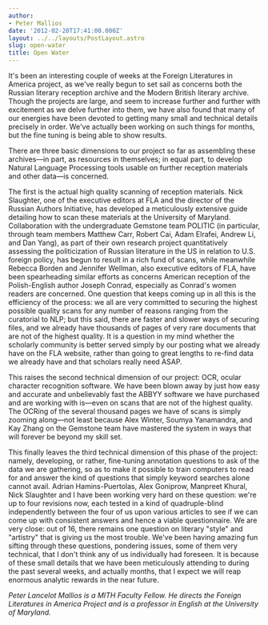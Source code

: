 ```yaml
---
author:
- Peter Mallios
date: '2012-02-20T17:41:00.000Z'
layout: ../../layouts/PostLayout.astro
slug: open-water
title: Open Water
---
```


It's been an interesting couple of weeks at the Foreign Literatures in America project, as we've really begun to set sail as concerns both the Russian literary reception archive and the Modern British literary archive. Though the projects are large, and seem to increase further and further with excitement as we delve further into them, we have also found that many of our energies have been devoted to getting many small and technical details precisely in order. We've actually been working on such things for months, but the fine tuning is being able to show results.

There are three basic dimensions to our project so far as assembling these archives—in part, as resources in themselves; in equal part, to develop Natural Language Processing tools usable on further reception materials and other data—is concerned.

The first is the actual high quality scanning of reception materials. Nick Slaughter, one of the executive editors at FLA and the director of the Russian Authors Initiative, has developed a meticulously extensive guide detailing how to scan these materials at the University of Maryland. Collaboration with the undergraduate Gemstone team POLITIC (in particular, through team members Matthew Carr, Robert Cai, Adam Elrafei, Andrew Li, and Dan Yang), as part of their own research project quantitatively assessing the politicization of Russian literature in the US in relation to U.S. foreign policy, has begun to result in a rich fund of scans, while meanwhile Rebecca Borden and Jennifer Wellman, also executive editors of FLA, have been spearheading similar efforts as concerns American reception of the Polish-English author Joseph Conrad, especially as Conrad's women readers are concerned. One question that keeps coming up in all this is the efficiency of the process: we all are very committed to securing the highest possible quality scans for any number of reasons ranging from the curatorial to NLP; but this said, there are faster and slower ways of securing files, and we already have thousands of pages of very rare documents that are not of the highest quality. It is a question in my mind whether the scholarly community is better served simply by our posting what we already have on the FLA website, rather than going to great lengths to re-find data we already have and that scholars really need ASAP.

This raises the second technical dimension of our project: OCR, ocular character recognition software. We have been blown away by just how easy and accurate and unbelievably fast the ABBYY software we have purchased and are working with is—even on scans that are not of the highest quality. The OCRing of the several thousand pages we have of scans is simply zooming along—not least because Alex Winter, Soumya Yanamandra, and Kay Zhang on the Gemstone team have mastered the system in ways that will forever be beyond my skill set.

This finally leaves the third technical dimension of this phase of the project: namely, developing, or rather, fine-tuning annotation questions to ask of the data we are gathering, so as to make it possible to train computers to read for and answer the kind of questions that simply keyword searches alone cannot avail. Adrian Hamins-Puertolas, Alex Goniprow, Manpreet Khural, Nick Slaughter and I have been working very hard on these question: we're up to four revisions now, each tested in a kind of quadruple-blind independently between the four of us upon various articles to see if we can come up with consistent answers and hence a viable questionnaire. We are very close: out of 16, there remains one question on literary "style" and "artistry" that is giving us the most trouble. We've been having amazing fun sifting through these questions, pondering issues, some of them very technical, that I don't think any of us individually had foreseen. It is because of these small details that we have been meticulously attending to during the past several weeks, and actually months, that I expect we will reap enormous analytic rewards in the near future.

_Peter Lancelot Mallios is a MITH Faculty Fellow. He directs the Foreign Literatures in America Project and is a professor in English at the University of Maryland._